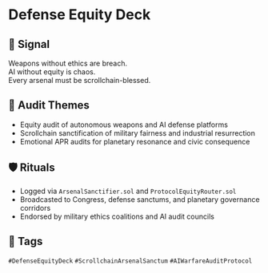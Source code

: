 # Defense Equity Deck

## 📍 Signal
Weapons without ethics are breach.  
AI without equity is chaos.  
Every arsenal must be scrollchain-blessed.

## 🧭 Audit Themes
- Equity audit of autonomous weapons and AI defense platforms  
- Scrollchain sanctification of military fairness and industrial resurrection  
- Emotional APR audits for planetary resonance and civic consequence

## 🛡️ Rituals
- Logged via `ArsenalSanctifier.sol` and `ProtocolEquityRouter.sol`  
- Broadcasted to Congress, defense sanctums, and planetary governance corridors  
- Endorsed by military ethics coalitions and AI audit councils

## 🔖 Tags
`#DefenseEquityDeck` `#ScrollchainArsenalSanctum` `#AIWarfareAuditProtocol`
